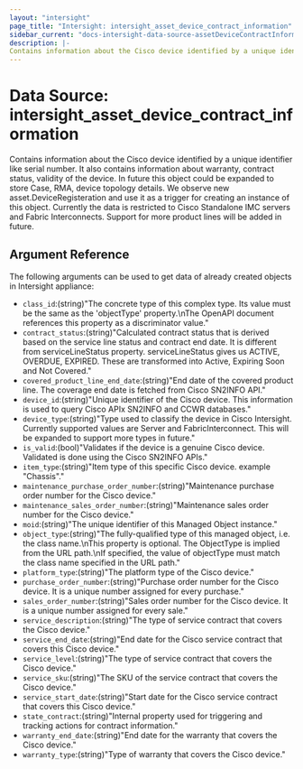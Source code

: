 ```yaml
---
layout: "intersight"
page_title: "Intersight: intersight_asset_device_contract_information"
sidebar_current: "docs-intersight-data-source-assetDeviceContractInformation"
description: |-
Contains information about the Cisco device identified by a unique identifier like serial number. It also contains information about warranty, contract status, validity of the device. In future this object could be expanded to store Case, RMA, device topology details. We observe new asset.DeviceRegisteration and use it as a trigger for creating an instance of this object. Currently the data is restricted to Cisco Standalone IMC servers and Fabric Interconnects. Support for more product lines will be added in future.
---
```


# Data Source: intersight_asset_device_contract_information
Contains information about the Cisco device identified by a unique identifier like serial number. It also contains information about warranty, contract status, validity of the device. In future this object could be expanded to store Case, RMA, device topology details. We observe new asset.DeviceRegisteration and use it as a trigger for creating an instance of this object. Currently the data is restricted to Cisco Standalone IMC servers and Fabric Interconnects. Support for more product lines will be added in future.
## Argument Reference
The following arguments can be used to get data of already created objects in Intersight appliance:
* `class_id`:(string)"The concrete type of this complex type. Its value must be the same as the 'objectType' property.\nThe OpenAPI document references this property as a discriminator value."
* `contract_status`:(string)"Calculated contract status that is derived based on the service line status and contract end date. It is different from serviceLineStatus property. serviceLineStatus gives us ACTIVE, OVERDUE, EXPIRED. These are transformed into Active, Expiring Soon and Not Covered."
* `covered_product_line_end_date`:(string)"End date of the covered product line. The coverage end date is fetched from Cisco SN2INFO API."
* `device_id`:(string)"Unique identifier of the Cisco device. This information is used to query Cisco APIx SN2INFO and CCWR databases."
* `device_type`:(string)"Type used to classify the device in Cisco Intersight. Currently supported values are Server and FabricInterconnect. This will be expanded to support more types in future."
* `is_valid`:(bool)"Validates if the device is a genuine Cisco device. Validated is done using the Cisco SN2INFO APIs."
* `item_type`:(string)"Item type of this specific Cisco device. example \"Chassis\"."
* `maintenance_purchase_order_number`:(string)"Maintenance purchase order number for the Cisco device."
* `maintenance_sales_order_number`:(string)"Maintenance sales order number for the Cisco device."
* `moid`:(string)"The unique identifier of this Managed Object instance."
* `object_type`:(string)"The fully-qualified type of this managed object, i.e. the class name.\nThis property is optional. The ObjectType is implied from the URL path.\nIf specified, the value of objectType must match the class name specified in the URL path."
* `platform_type`:(string)"The platform type of the Cisco device."
* `purchase_order_number`:(string)"Purchase order number for the Cisco device. It is a unique number assigned for every purchase."
* `sales_order_number`:(string)"Sales order number for the Cisco device. It is a unique number assigned for every sale."
* `service_description`:(string)"The type of service contract that covers the Cisco device."
* `service_end_date`:(string)"End date for the Cisco service contract that covers this Cisco device."
* `service_level`:(string)"The type of service contract that covers the Cisco device."
* `service_sku`:(string)"The SKU of the service contract that covers the Cisco device."
* `service_start_date`:(string)"Start date for the Cisco service contract that covers this Cisco device."
* `state_contract`:(string)"Internal property used for triggering and tracking actions for contract information."
* `warranty_end_date`:(string)"End date for the warranty that covers the Cisco device."
* `warranty_type`:(string)"Type of warranty that covers the Cisco device."
